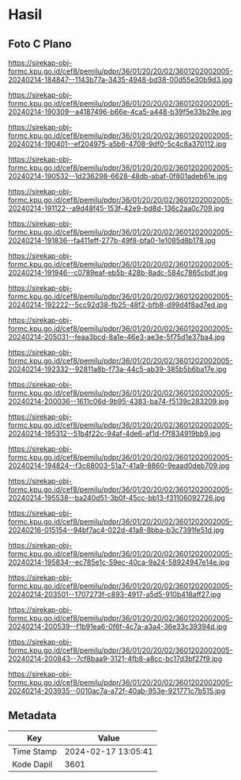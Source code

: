# Hasil

## Foto C Plano

https://sirekap-obj-formc.kpu.go.id/cef8/pemilu/pdpr/36/01/20/20/02/3601202002005-20240214-184847--1143b77a-3435-4948-bd38-00d55e30b9d3.jpg

https://sirekap-obj-formc.kpu.go.id/cef8/pemilu/pdpr/36/01/20/20/02/3601202002005-20240214-190309--a4187496-b66e-4ca5-a448-b39f5e33b29e.jpg

https://sirekap-obj-formc.kpu.go.id/cef8/pemilu/pdpr/36/01/20/20/02/3601202002005-20240214-190401--ef204975-a5b6-4708-9df0-5c4c8a370112.jpg

https://sirekap-obj-formc.kpu.go.id/cef8/pemilu/pdpr/36/01/20/20/02/3601202002005-20240214-190532--1d236298-6628-48db-abaf-0f801adeb61e.jpg

https://sirekap-obj-formc.kpu.go.id/cef8/pemilu/pdpr/36/01/20/20/02/3601202002005-20240214-191122--a9d48f45-153f-42e9-bd8d-136c2aa0c709.jpg

https://sirekap-obj-formc.kpu.go.id/cef8/pemilu/pdpr/36/01/20/20/02/3601202002005-20240214-191836--fa411eff-277b-49f8-bfa0-1e1085d8b178.jpg

https://sirekap-obj-formc.kpu.go.id/cef8/pemilu/pdpr/36/01/20/20/02/3601202002005-20240214-191946--c0789eaf-eb5b-428b-8adc-584c7865cbdf.jpg

https://sirekap-obj-formc.kpu.go.id/cef8/pemilu/pdpr/36/01/20/20/02/3601202002005-20240214-192222--5cc92d38-fb25-48f2-bfb8-d99d4f8ad7ed.jpg

https://sirekap-obj-formc.kpu.go.id/cef8/pemilu/pdpr/36/01/20/20/02/3601202002005-20240214-205031--feaa3bcd-8a1e-46e3-ae3e-5f75d1e37ba4.jpg

https://sirekap-obj-formc.kpu.go.id/cef8/pemilu/pdpr/36/01/20/20/02/3601202002005-20240214-192332--92811a8b-f73a-44c5-ab39-385b5b6ba17e.jpg

https://sirekap-obj-formc.kpu.go.id/cef8/pemilu/pdpr/36/01/20/20/02/3601202002005-20240214-200036--1611c06d-9b95-4383-ba74-f5139c283209.jpg

https://sirekap-obj-formc.kpu.go.id/cef8/pemilu/pdpr/36/01/20/20/02/3601202002005-20240214-195312--51b4f22c-94af-4de6-af1d-f7f834919bb9.jpg

https://sirekap-obj-formc.kpu.go.id/cef8/pemilu/pdpr/36/01/20/20/02/3601202002005-20240214-194824--f3c68003-51a7-41a9-8860-9eaad0deb709.jpg

https://sirekap-obj-formc.kpu.go.id/cef8/pemilu/pdpr/36/01/20/20/02/3601202002005-20240214-195538--ba240d51-3b0f-45cc-bb13-f31106092726.jpg

https://sirekap-obj-formc.kpu.go.id/cef8/pemilu/pdpr/36/01/20/20/02/3601202002005-20240216-015154--94bf7ac4-022d-41a8-8bba-b3c7391fe51d.jpg

https://sirekap-obj-formc.kpu.go.id/cef8/pemilu/pdpr/36/01/20/20/02/3601202002005-20240214-195834--ec785e1c-59ec-40ca-9a24-58924947e14e.jpg

https://sirekap-obj-formc.kpu.go.id/cef8/pemilu/pdpr/36/01/20/20/02/3601202002005-20240214-203501--1707273f-c893-4917-a5d5-910b418aff27.jpg

https://sirekap-obj-formc.kpu.go.id/cef8/pemilu/pdpr/36/01/20/20/02/3601202002005-20240214-200539--f1b91ea6-0f6f-4c7a-a3a4-36e33c39394d.jpg

https://sirekap-obj-formc.kpu.go.id/cef8/pemilu/pdpr/36/01/20/20/02/3601202002005-20240214-200843--7cf8baa9-3121-4fb8-a8cc-bc17d3bf27f9.jpg

https://sirekap-obj-formc.kpu.go.id/cef8/pemilu/pdpr/36/01/20/20/02/3601202002005-20240214-203935--0010ac7a-a72f-40ab-953e-921771c7b515.jpg


## Metadata

| Key        | Value               |
| ---------- | ------------------- |
| Time Stamp | 2024-02-17 13:05:41 |
| Kode Dapil | 3601                |



